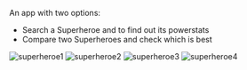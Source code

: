 An app with two options:
- Search a Superheroe and to find out its powerstats
- Compare two Superheroes and check which is best

![superheroe1](https://github.com/user-attachments/assets/66773626-1526-4fb8-8ba8-6729b199df22)
![superheroe2](https://github.com/user-attachments/assets/3f96e424-ad52-4570-8bd1-327afe9dc452)
![superheroe3](https://github.com/user-attachments/assets/c715e3bb-8bfe-4700-ae36-e850e7a97f29)
![superheroe4](https://github.com/user-attachments/assets/68f5f26b-2069-4e99-b8c4-a5dca898ee8b)
